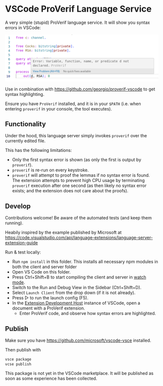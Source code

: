 # VSCode ProVerif Language Service

A very simple (stupid) ProVerif language service. It will show you syntax errors in VSCode:

![Screenshot showing how the extension shows errors from ProVerif](./docs/sample.png)

Use in combination with https://github.com/georgio/proverif-vscode to get syntax highlighting.

Ensure you have `ProVerif` installed, and it is in your `$PATH` (i.e. when entering `proverif` in your console, the tool executes).

## Functionality

Under the hood, this language server simply invokes `proverif` over the currently edited file. 

This has the following limitations:
- Only the first syntax error is shown (as only the first is output by `proverif`).
- `proverif` is re-run on every keystroke.
- `proverif` will attempt to proof the lemmas if no syntax error is found. The extension attempts to prevent high CPU usage by terminating `proverif` execution after one second (as then likely no syntax error exists; and the extension does not care about the proofs).

## Develop

Contributions welcome! Be aware of the automated tests (and keep them running).

Heabily inspired by the example published by Microsoft at https://code.visualstudio.com/api/language-extensions/language-server-extension-guide

Run & test locally:

- Run `npm install` in this folder. This installs all necessary npm modules in both the client and server folder
- Open VS Code on this folder.
- Press Ctrl+Shift+B to start compiling the client and server in [watch mode](https://code.visualstudio.com/docs/editor/tasks#:~:text=The%20first%20entry%20executes,the%20HelloWorld.js%20file.).
- Switch to the Run and Debug View in the Sidebar (Ctrl+Shift+D).
- Select `Launch Client` from the drop down (if it is not already).
- Press ▷ to run the launch config (F5).
- In the [Extension Development Host](https://code.visualstudio.com/api/get-started/your-first-extension#:~:text=Then%2C%20inside%20the%20editor%2C%20press%20F5.%20This%20will%20compile%20and%20run%20the%20extension%20in%20a%20new%20Extension%20Development%20Host%20window.) instance of VSCode, open a document with a ProVerif extension.
  - Enter ProVerif code, and observe how syntax errors are highlighted.


## Publish

Make sure you have https://github.com/microsoft/vscode-vsce installed.

Then publish with
```
vsce package
vcse publish
```

This package is not yet in the VSCode marketplace. It will be published as soon as some experience has been collected.
